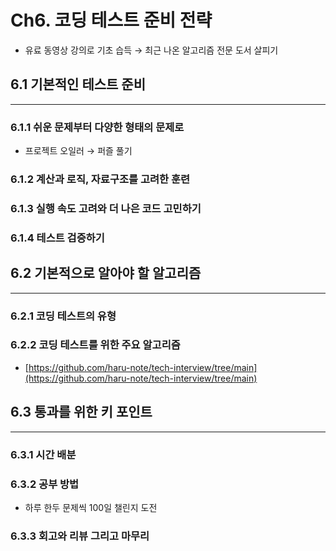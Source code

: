 # Ch6. 코딩 테스트 준비 전략
- 유료 동영상 강의로 기초 습득 → 최근 나온 알고리즘 전문 도서 살피기

## 6.1 기본적인 테스트 준비

---

### 6.1.1 쉬운 문제부터 다양한 형태의 문제로

- 프로젝트 오일러 → 퍼즐 풀기

### 6.1.2 계산과 로직, 자료구조를 고려한 훈련

### 6.1.3 실행 속도 고려와 더 나은 코드 고민하기

### 6.1.4 테스트 검증하기

## 6.2 기본적으로 알아야 할 알고리즘

---

### 6.2.1 코딩 테스트의 유형

### 6.2.2 코딩 테스트를 위한 주요 알고리즘

- [https://github.com/haru-note/tech-interview/tree/main](https://github.com/haru-note/tech-interview/tree/main)

## 6.3 통과를 위한 키 포인트

---

### 6.3.1 시간 배분

### 6.3.2 공부 방법

- 하루 한두 문제씩 100일 챌린지 도전

### 6.3.3 회고와 리뷰 그리고 마무리